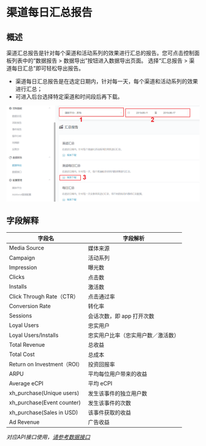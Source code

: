 # 渠道每日汇总报告

## 概述

渠道汇总报告是针对每个渠道和活动系列的效果进行汇总的报告。您可点击控制面板列表中的“数据报告 > 数据导出”按钮进入数据导出页面。 选择“汇总报告 > 渠道每日汇总”即可轻松导出报告。

- 渠道每日汇总报告是在选定日期内，针对每一天，每个渠道和活动系列的效果进行汇总；
- 可进入后台选择特定渠道和时间段后再下载。

![media-source-by-date-report](media-source-by-date-report.png)



## 字段解释

| 字段名                      | 字段解析                           |
| --------------------------- | ---------------------------------- |
| Media Source                | 媒体来源                           |
| Campaign                    | 活动系列                           |
| Impression                  | 曝光数                             |
| Clicks                      | 点击数                             |
| Installs                    | 激活数                             |
| Click Through Rate（CTR）   | 点击通过率                         |
| Conversion Rate             | 转化率                             |
| Sessions                    | 会话次数，即 app 打开次数          |
| Loyal Users                 | 忠实用户                           |
| Loyal Users/Installs        | 忠实用户比率（忠实用户数／激活数） |
| Total Revenue               | 总收益                             |
| Total Cost                  | 总成本                             |
| Return on Investment（ROI） | 投资回报率                         |
| ARPU                        | 平均每位用户带来的收益             |
| Average eCPI                | 平均 eCPI                          |
| xh_purchase(Unique users)   | 发生该事件的独立用户数             |
| xh_purchase(Event counter)  | 发生该事件的次数                   |
| xh_purchase(Sales in USD)   | 该事件获取的收益                   |
| Ad Revenue                  | 广告收益                           |



*对应API接口使用，[请参考数据接口](../../../APIs/README.md)*


